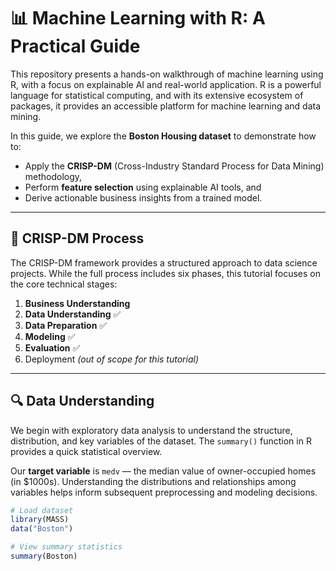 # 📊 Machine Learning with R: A Practical Guide

This repository presents a hands-on walkthrough of machine learning using R, with a focus on explainable AI and real-world application. R is a powerful language for statistical computing, and with its extensive ecosystem of packages, it provides an accessible platform for machine learning and data mining.

In this guide, we explore the **Boston Housing dataset** to demonstrate how to:
- Apply the **CRISP-DM** (Cross-Industry Standard Process for Data Mining) methodology,
- Perform **feature selection** using explainable AI tools, and
- Derive actionable business insights from a trained model.

---

## 🧭 CRISP-DM Process

The CRISP-DM framework provides a structured approach to data science projects. While the full process includes six phases, this tutorial focuses on the core technical stages:

1. **Business Understanding**  
2. **Data Understanding** ✅  
3. **Data Preparation** ✅  
4. **Modeling** ✅  
5. **Evaluation** ✅  
6. Deployment *(out of scope for this tutorial)*

---

## 🔍 Data Understanding

We begin with exploratory data analysis to understand the structure, distribution, and key variables of the dataset. The `summary()` function in R provides a quick statistical overview.

Our **target variable** is `medv` — the median value of owner-occupied homes (in $1000s). Understanding the distributions and relationships among variables helps inform subsequent preprocessing and modeling decisions.

```r
# Load dataset
library(MASS)
data("Boston")

# View summary statistics
summary(Boston)
